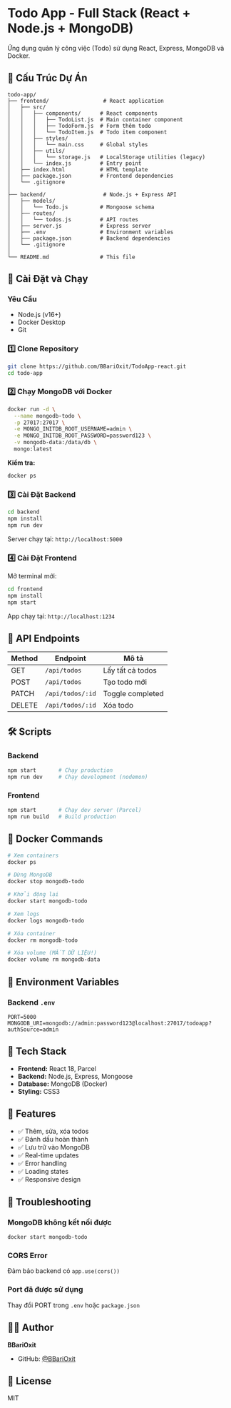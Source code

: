 # Todo App - Full Stack (React + Node.js + MongoDB)

Ứng dụng quản lý công việc (Todo) sử dụng React, Express, MongoDB và Docker.

## 📁 Cấu Trúc Dự Án

```
todo-app/
├── frontend/                 # React application
│   ├── src/
│   │   ├── components/      # React components
│   │   │   ├── TodoList.js  # Main container component
│   │   │   ├── TodoForm.js  # Form thêm todo
│   │   │   └── TodoItem.js  # Todo item component
│   │   ├── styles/
│   │   │   └── main.css     # Global styles
│   │   ├── utils/
│   │   │   └── storage.js   # LocalStorage utilities (legacy)
│   │   └── index.js         # Entry point
│   ├── index.html           # HTML template
│   ├── package.json         # Frontend dependencies
│   └── .gitignore
│
├── backend/                  # Node.js + Express API
│   ├── models/
│   │   └── Todo.js          # Mongoose schema
│   ├── routes/
│   │   └── todos.js         # API routes
│   ├── server.js            # Express server
│   ├── .env                 # Environment variables
│   ├── package.json         # Backend dependencies
│   └── .gitignore
│
└── README.md                # This file
```

## 🚀 Cài Đặt và Chạy

### Yêu Cầu

- Node.js (v16+)
- Docker Desktop
- Git

### 1️⃣ Clone Repository

```bash
git clone https://github.com/BBariOxit/TodoApp-react.git
cd todo-app
```

### 2️⃣ Chạy MongoDB với Docker

```bash
docker run -d \
  --name mongodb-todo \
  -p 27017:27017 \
  -e MONGO_INITDB_ROOT_USERNAME=admin \
  -e MONGO_INITDB_ROOT_PASSWORD=password123 \
  -v mongodb-data:/data/db \
  mongo:latest
```

**Kiểm tra:**

```bash
docker ps
```

### 3️⃣ Cài Đặt Backend

```bash
cd backend
npm install
npm run dev
```

Server chạy tại: `http://localhost:5000`

### 4️⃣ Cài Đặt Frontend

Mở terminal mới:

```bash
cd frontend
npm install
npm start
```

App chạy tại: `http://localhost:1234`

## 📡 API Endpoints

| Method | Endpoint         | Mô tả            |
| ------ | ---------------- | ---------------- |
| GET    | `/api/todos`     | Lấy tất cả todos |
| POST   | `/api/todos`     | Tạo todo mới     |
| PATCH  | `/api/todos/:id` | Toggle completed |
| DELETE | `/api/todos/:id` | Xóa todo         |

## 🛠️ Scripts

### Backend

```bash
npm start       # Chạy production
npm run dev     # Chạy development (nodemon)
```

### Frontend

```bash
npm start       # Chạy dev server (Parcel)
npm run build   # Build production
```

## 🐳 Docker Commands

```bash
# Xem containers
docker ps

# Dừng MongoDB
docker stop mongodb-todo

# Khởi động lại
docker start mongodb-todo

# Xem logs
docker logs mongodb-todo

# Xóa container
docker rm mongodb-todo

# Xóa volume (MẤT DỮ LIỆU!)
docker volume rm mongodb-data
```

## 🔧 Environment Variables

### Backend `.env`

```env
PORT=5000
MONGODB_URI=mongodb://admin:password123@localhost:27017/todoapp?authSource=admin
```

## 🎨 Tech Stack

- **Frontend:** React 18, Parcel
- **Backend:** Node.js, Express, Mongoose
- **Database:** MongoDB (Docker)
- **Styling:** CSS3

## 📝 Features

- ✅ Thêm, sửa, xóa todos
- ✅ Đánh dấu hoàn thành
- ✅ Lưu trữ vào MongoDB
- ✅ Real-time updates
- ✅ Error handling
- ✅ Loading states
- ✅ Responsive design

## 🐛 Troubleshooting

### MongoDB không kết nối được

```bash
docker start mongodb-todo
```

### CORS Error

Đảm bảo backend có `app.use(cors())`

### Port đã được sử dụng

Thay đổi PORT trong `.env` hoặc `package.json`

## 👨‍💻 Author

**BBariOxit**

- GitHub: [@BBariOxit](https://github.com/BBariOxit)

## 📄 License

MIT
